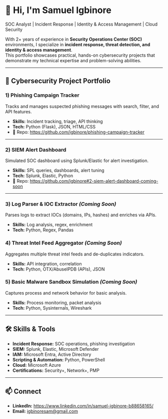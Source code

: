 # 👋 Hi, I'm Samuel Igbinore

SOC Analyst | Incident Response | Identity & Access Management | Cloud Security

With 2+ years of experience in **Security Operations Center (SOC)** environments, I specialize in **incident response, threat detection, and identity & access management**.  
This portfolio showcases practical, hands-on cybersecurity projects that demonstrate my technical expertise and problem-solving abilities.

---

## 📂 Cybersecurity Project Portfolio

### 1) Phishing Campaign Tracker
Tracks and manages suspected phishing messages with search, filter, and API features.
- **Skills:** Incident tracking, triage, API thinking
- **Tech:** Python (Flask), JSON, HTML/CSS
- 🔗 Repo: https://github.com/igbinore/phishing-campaign-tracker

---

### 2) SIEM Alert Dashboard 
Simulated SOC dashboard using Splunk/Elastic for alert investigation.
- **Skills:** SPL queries, dashboards, alert tuning
- **Tech:** Splunk, Elastic, Python
- 🔗 Repo: https://github.com/igbinore#2-siem-alert-dashboard-coming-soon

---

### 3) Log Parser & IOC Extractor *(Coming Soon)*
Parses logs to extract IOCs (domains, IPs, hashes) and enriches via APIs.
- **Skills:** Log analysis, regex, enrichment
- **Tech:** Python, Regex, Pandas

### 4) Threat Intel Feed Aggregator *(Coming Soon)*
Aggregates multiple threat intel feeds and de-duplicates indicators.
- **Skills:** API integration, correlation
- **Tech:** Python, OTX/AbuseIPDB (APIs), JSON

### 5) Basic Malware Sandbox Simulation *(Coming Soon)*
Captures process and network behavior for basic analysis.
- **Skills:** Process monitoring, packet analysis
- **Tech:** Python, Sysinternals, Wireshark

---

## 🛠️ Skills & Tools
- **Incident Response:** SOC operations, phishing investigation  
- **SIEM:** Splunk, Elastic, Microsoft Defender  
- **IAM:** Microsoft Entra, Active Directory  
- **Scripting & Automation:** Python, PowerShell  
- **Cloud:** Microsoft Azure  
- **Certifications:** Security+, Network+, PMP

---

## 📫 Connect
- **LinkedIn:** https://www.linkedin.com/in/samuel-igbinore-b88658165/
- **Email:** igbinoresam@gmail.com

